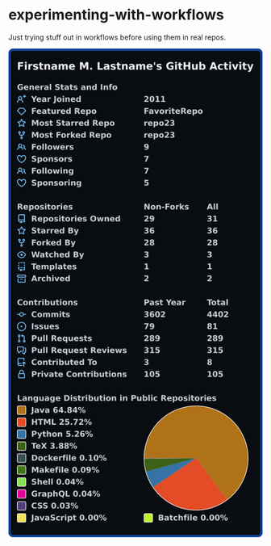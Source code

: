 # experimenting-with-workflows

Just trying stuff out in workflows before using them in real repos.  

![](images/testing.svg)


